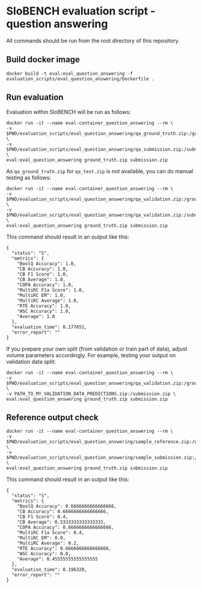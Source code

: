 # SloBENCH evaluation script - question answering

All commands should be run from the root directory of this repository.

## Build docker image 
```
docker build -t eval:eval_question_answering -f evaluation_scripts/eval_question_answering/Dockerfile .
```

## Run evaluation 

Evaluation within SloBENCH will be run as follows:

```
docker run -it --name eval-container_question_answering --rm \
-v $PWD/evaluation_scripts/eval_question_answering/qa_ground_truth.zip:/ground_truth.zip \
-v $PWD/evaluation_scripts/eval_question_answering/qa_submission.zip:/submission.zip \
eval:eval_question_answering ground_truth.zip submission.zip
```

As `qa_ground_truth.zip` for `qa_test.zip` is not available, you can do manual testing as follows:


```
docker run -it --name eval-container_question_answering --rm \
-v $PWD/evaluation_scripts/eval_question_answering/qa_validation.zip:/ground_truth.zip \
-v $PWD/evaluation_scripts/eval_question_answering/qa_validation.zip:/submission.zip \
eval:eval_question_answering ground_truth.zip submission.zip
```

This command should result in an output like this:


```
{
  "status": "S",
  "metrics": {
    "BoolQ Accuracy": 1.0,
    "CB Accuracy": 1.0,
    "CB F1 Score": 1.0,
    "CB Average": 1.0,
    "COPA Accuracy": 1.0,
    "MultiRC F1a Score": 1.0,
    "MultiRC EM": 1.0,
    "MultiRC Average": 1.0,
    "RTE Accuracy": 1.0,
    "WSC Accuracy": 1.0,
    "Average": 1.0
  },
  "evaluation_time": 0.177651,
  "error_report": ""
}
```

If you prepare your own split (from validation or train part of data), adjust volume parameters accordingly. For example, testing your output on validation data split: 

```
docker run -it --name eval-container_question_answering --rm \
-v $PWD/evaluation_scripts/eval_question_answering/qa_validation.zip:/ground_truth.zip \
-v PATH_TO_MY_VALIDATION_DATA_PREDICTIONS.zip:/submission.zip \
eval:eval_question_answering ground_truth.zip submission.zip
```

## Reference output check

```
docker run -it --name eval-container_question_answering --rm \
-v $PWD/evaluation_scripts/eval_question_answering/sample_reference.zip:/ground_truth.zip \
-v $PWD/evaluation_scripts/eval_question_answering/sample_submission.zip:/submission.zip \
eval:eval_question_answering ground_truth.zip submission.zip
```

This command should result in an output like this:


```
{
  "status": "S",
  "metrics": {
    "BoolQ Accuracy": 0.6666666666666666,
    "CB Accuracy": 0.6666666666666666,
    "CB F1 Score": 0.4,
    "CB Average": 0.5333333333333333,
    "COPA Accuracy": 0.6666666666666666,
    "MultiRC F1a Score": 0.4,
    "MultiRC EM": 0.0,
    "MultiRC Average": 0.2,
    "RTE Accuracy": 0.6666666666666666,
    "WSC Accuracy": 0.0,
    "Average": 0.45555555555555555
  },
  "evaluation_time": 0.196328,
  "error_report": ""
}
```